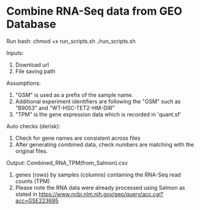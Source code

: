 # Combine RNA-Seq data from GEO Database

Run bash:
chmod +x run_scripts.sh
./run_scripts.sh

Inputs:
1. Download url
2. File saving path 

Assumptions:
1. "GSM" is used as a prefix of the sample name. 
2. Additional experiment identifiers are following the "GSM" such as "B9053" and "WT-HSC-TET2-HM-DIR"
3. "TPM" is the gene expression data which is recorded in 'quant.sf'

Auto checks (derisk):
1. Check for gene names are consistent across files
2. After generating combined data, check numbers are matching with the original files. 


Output:
Combined_RNA_TPM(from_Salmon).csv
1. genes (rows) by samples (columns) containing the RNA-Seq read counts (TPM)
2. Please note the RNA data were already processed using Salmon as stated in https://www.ncbi.nlm.nih.gov/geo/query/acc.cgi?acc=GSE223695

